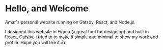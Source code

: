 # Hello, and Welcome

Amar's personal website running on Gatsby, React, and Node.js.

I designed this website in Figma (a great tool for designing) and built in React, Gatsby. I tried to to make it simple and minimal to show my work and profile. Hope you will like it.👍